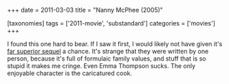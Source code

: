 +++
date = 2011-03-03
title = "Nanny McPhee (2005)"

[taxonomies]
tags = ['2011-movie', 'substandard']
categories = ['movies']
+++

I found this one hard to bear. If I saw it first, I would likely not
have given it\'s [far superior sequel] a chance. It\'s strange that they
were written by one person, because it\'s full of formulaic family
values, and stuff that is so stupid it makes me cringe. Even Emma
Thompson sucks. The only enjoyable character is the caricatured cook.

  [far superior sequel]: http://movies.tshepang.net/nanny-mcphee-and-the-big-bang-2010
